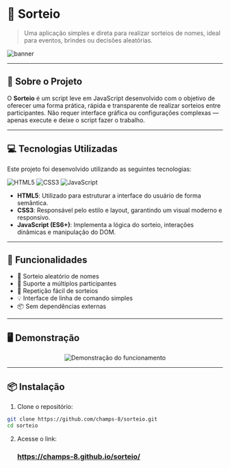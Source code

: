 # 🎉 Sorteio

> Uma aplicação simples e direta para realizar sorteios de nomes, ideal para eventos, brindes ou decisões aleatórias.

![banner]([https://via.placeholder.com/800x200.png?text=SORTEIO+-+Simples,+Rápido+e+Justo](https://github.com/champs-8/sorteio/blob/master/Captura%20de%20tela%202025-05-14%20142920.png))

---

## 📌 Sobre o Projeto

O **Sorteio** é um script leve em JavaScript desenvolvido com o objetivo de oferecer uma forma prática, rápida e transparente de realizar sorteios entre participantes. Não requer interface gráfica ou configurações complexas — apenas execute e deixe o script fazer o trabalho.

---

## 💻 Tecnologias Utilizadas

Este projeto foi desenvolvido utilizando as seguintes tecnologias:

<p align="left">
  <img src="https://img.shields.io/badge/HTML5-E34F26?style=flat&logo=html5&logoColor=white" alt="HTML5" />
  <img src="https://img.shields.io/badge/CSS3-1572B6?style=flat&logo=css3&logoColor=white" alt="CSS3" />
  <img src="https://img.shields.io/badge/JavaScript-F7DF1E?style=flat&logo=javascript&logoColor=black" alt="JavaScript" />
</p>

- **HTML5**: Utilizado para estruturar a interface do usuário de forma semântica.
- **CSS3**: Responsável pelo estilo e layout, garantindo um visual moderno e responsivo.
- **JavaScript (ES6+)**: Implementa a lógica do sorteio, interações dinâmicas e manipulação do DOM.

---

## 🚀 Funcionalidades

- 🎲 Sorteio aleatório de nomes
- 👥 Suporte a múltiplos participantes
- 🔁 Repetição fácil de sorteios
- 💡 Interface de linha de comando simples
- 📦 Sem dependências externas

---

## 🖥️ Demonstração

<p align="center">
  <img src="https://via.placeholder.com/600x300.png?text=GIF+de+execu%C3%A7%C3%A3o+do+Sorteio" alt="Demonstração do funcionamento">
</p>

---

## 📦 Instalação

1. Clone o repositório:

```bash
git clone https://github.com/champs-8/sorteio.git
cd sorteio
```
2. Acesse o link:
   ### https://champs-8.github.io/sorteio/
